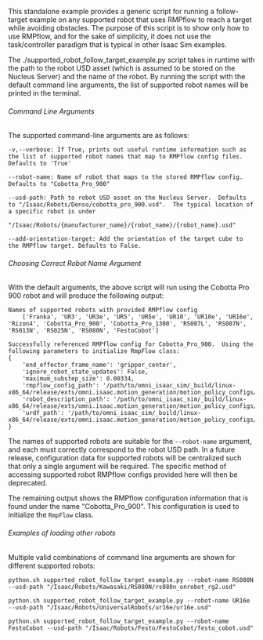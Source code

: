 This standalone example provides a generic script for running a follow-target example on any supported robot that uses RMPflow to reach a target while avoiding obstacles.  The purpose of this script is to show only how to use RMPflow, and for the sake of simplicity, it does not use the task/controller paradigm that is typical in other Isaac Sim examples.

The ./supported_robot_follow_target_example.py script takes in runtime with the path to the robot USD asset (which is assumed to be stored on the Nucleus Server) and the name of the robot.  By running the script with the default command line arguments, the list of supported robot names will be printed in the terminal.

###### Command Line Arguments

The supported command-line arguments are as follows:

    -v,--verbose: If True, prints out useful runtime information such as the list of supported robot names that map to RMPflow config files.  Defaults to 'True'

    --robot-name: Name of robot that maps to the stored RMPflow config.  Defaults to "Cobotta_Pro_900"

    --usd-path: Path to robot USD asset on the Nucleus Server.  Defaults to "/Isaac/Robots/Denso/cobotta_pro_900.usd".  The typical location of a specific robot is under 
                "/Isaac/Robots/{manufacturer_name}/{robot_name}/{robot_name}.usd"

    --add-orientation-target: Add the orientation of the target cube to the RMPflow target. Defaults to False.


###### Choosing Correct Robot Name Argument

With the default arguments, the above script will run using the Cobotta Pro 900 robot and will produce the following output:

    Names of supported robots with provided RMPflow config
        ['Franka', 'UR3', 'UR3e', 'UR5', 'UR5e', 'UR10', 'UR10e', 'UR16e', 'Rizon4', 'Cobotta_Pro_900', 'Cobotta_Pro_1300', 'RS007L', 'RS007N', 'RS013N', 'RS025N', 'RS080N', 'FestoCobot']

    Successfully referenced RMPflow config for Cobotta_Pro_900.  Using the following parameters to initialize RmpFlow class:
    {
        'end_effector_frame_name': 'gripper_center',
        'ignore_robot_state_updates': False,
        'maximum_substep_size': 0.00334,
        'rmpflow_config_path': '/path/to/omni_isaac_sim/_build/linux-x86_64/release/exts/omni.isaac.motion_generation/motion_policy_configs/./Denso/cobotta_pro_900/rmpflow/cobotta_rmpflow_common.yaml',
        'robot_description_path': '/path/to/omni_isaac_sim/_build/linux-x86_64/release/exts/omni.isaac.motion_generation/motion_policy_configs/./Denso/cobotta_pro_900/rmpflow/robot_descriptor.yaml',
        'urdf_path': '/path/to/omni_isaac_sim/_build/linux-x86_64/release/exts/omni.isaac.motion_generation/motion_policy_configs/./Denso/cobotta_pro_900/rmpflow/../cobotta_pro_900_gripper_frame.urdf'
    }

The names of supported robots are suitable for the `--robot-name` argument, and each must correctly correspond to the robot USD path.  In a future release, configuration data for supported robots will be centralized such that only a single argument will be required.  The specific method of accessing supported robot RMPflow configs provided here will then be deprecated.

The remaining output shows the RMPflow configuration information that is found under the name "Cobotta_Pro_900".  This configuration is used to initialize the `RmpFlow` class.


###### Examples of loading other robots

Multiple valid combinations of command line arguments are shown for different supported robots:

    python.sh supported_robot_follow_target_example.py --robot-name RS080N --usd-path "/Isaac/Robots/Kawasaki/RS080N/rs080n_onrobot_rg2.usd"

    python.sh supported_robot_follow_target_example.py --robot-name UR16e --usd-path "/Isaac/Robots/UniversalRobots/ur16e/ur16e.usd"

    python.sh supported_robot_follow_target_example.py --robot-name FestoCobot --usd-path "/Isaac/Robots/Festo/FestoCobot/festo_cobot.usd"


